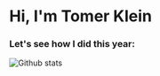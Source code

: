 <p align="left">
  <h1 align="left">Hi, I'm Tomer Klein
  
  </h1>
</p>

### Let's see how I did this year:
![Github stats](https://github-readme-stats.vercel.app/api?username=t0mer&show_icons=true&theme=blueberry&count_private=true)
